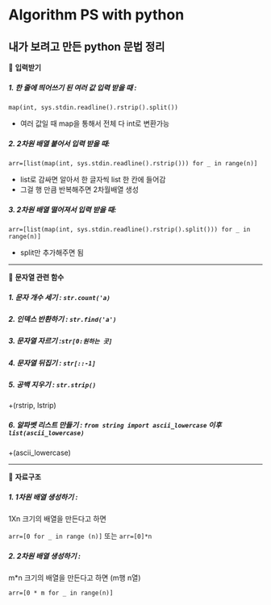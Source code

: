 Algorithm PS with python
=============
내가 보려고 만든 python 문법 정리
---------

📍 **입력받기**

##### 1. 한 줄에 띄어쓰기 된 여러 값 입력 받을 때 : 
```map(int, sys.stdin.readline().rstrip().split())```
 + 여러 값일 때 map을 통해서 전체 다 int로 변환가능
 
##### 2. 2차원 배열 붙어서 입력 받을 때:
```arr=[list(map(int, sys.stdin.readline().rstrip())) for _ in range(n)]```
 + list로 감싸면 알아서 한 글자씩 list 한 칸에 들어감
 + 그걸 행 만큼 반복해주면 2차월배열 생성
 
##### 3. 2차원 배열 떨어져서 입력 받을 때:
```arr=[list(map(int, sys.stdin.readline().rstrip().split())) for _ in range(n)]```
 + split만 추가해주면 됨

---------------

📍 **문자열 관련 함수**

##### 1. 문자 개수 세기 : ```str.count('a)```
##### 2. 인덱스 반환하기 : ```str.find('a')```
##### 3. 문자열 자르기 :```str[0:원하는 곳]```
##### 4. 문자열 뒤집기 : ```str[::-1]```
##### 5. 공백 지우기 : ```str.strip()``` 
+(rstrip, lstrip)
##### 6. 알파벳 리스트 만들기 : ```from string import ascii_lowercase``` 이후 ```list(ascii_lowercase)```
+(ascii_lowercase)


--------------
📍 **자료구조**

##### 1. 1차원 배열 생성하기 :
1Xn 크기의 배열을 만든다고 하면


```arr=[0 for _ in range (n)]``` 또는 ```arr=[0]*n```

##### 2. 2차원 배열 생성하기 : 
m*n 크기의 배열을 만든다고 하면 (m행 n열)


```arr=[0 * m for _ in range(n)]```
